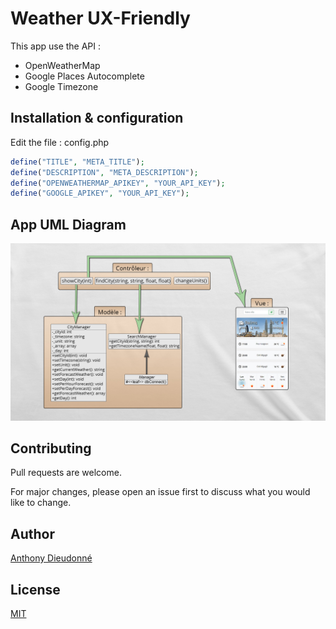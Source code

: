 # Weather UX-Friendly

This app use the API : 
* OpenWeatherMap
* Google Places Autocomplete
* Google Timezone

## Installation & configuration

Edit the file : config.php

```php
define("TITLE", "META_TITLE");
define("DESCRIPTION", "META_DESCRIPTION");
define("OPENWEATHERMAP_APIKEY", "YOUR_API_KEY");
define("GOOGLE_APIKEY", "YOUR_API_KEY");
```

## App UML Diagram

![alt text](https://github.com/DIEUD0/Weather/blob/master/UML.jpg?raw=true)

## Contributing
Pull requests are welcome.

For major changes, please open an issue first to discuss what you would like to change.

## Author
[Anthony Dieudonné](https://anthony-dieudo.fr)

## License
[MIT](https://choosealicense.com/licenses/mit/)
